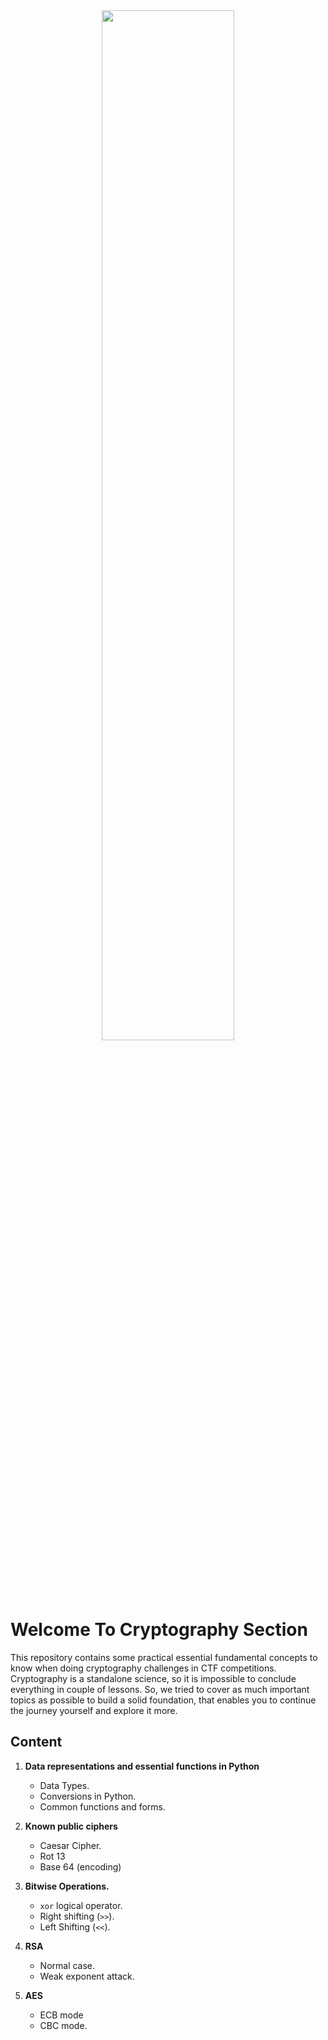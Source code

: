 <div align="center">
	<img style="width:65%" src="https://cdn-icons-png.flaticon.com/512/6928/6928417.png">
</div>


# Welcome To Cryptography Section


This repository contains some practical essential fundamental concepts to know when doing cryptography challenges in CTF competitions. Cryptography is a standalone science, so it is impossible to conclude everything in couple of lessons. So, we tried to cover as much important topics as possible to build a solid foundation, that enables you to continue the journey yourself and explore it more.


## Content

1. **Data representations and essential functions in Python**
	- Data Types.
	- Conversions in Python.
	- Common functions and forms.

2. **Known public ciphers**
	- Caesar Cipher.
	- Rot 13
	- Base 64 (encoding)

3. **Bitwise Operations.**
	- `xor` logical operator.
	- Right shifting (`>>`).
	- Left Shifting (`<<`).

4. **RSA**
	- Normal case.
	- Weak exponent attack.

5. **AES**
	- ECB mode
	- CBC mode.
